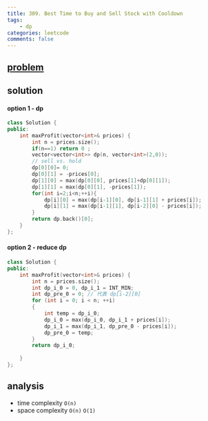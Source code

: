 ```yaml
---
title: 309. Best Time to Buy and Sell Stock with Cooldown
tags:
    - dp
categories: leetcode
comments: false
---
```



## [problem](https://leetcode.com/problems/best-time-to-buy-and-sell-stock-with-cooldown/)
## solution
#### option 1 - dp
```c++
class Solution {
public:
    int maxProfit(vector<int>& prices) {
        int n = prices.size();
        if(n==1) return 0 ;
        vector<vector<int>> dp(n, vector<int>(2,0));
        // sell vs. hold
        dp[0][0]= 0;
        dp[0][1] = -prices[0];
        dp[1][0] = max(dp[0][0], prices[1]+dp[0][1]);
        dp[1][1] = max(dp[0][1], -prices[1]);
        for(int i=2;i<n;++i){
            dp[i][0] = max(dp[i-1][0], dp[i-1][1] + prices[i]);
            dp[i][1] = max(dp[i-1][1], dp[i-2][0] - prices[i]);
        }
        return dp.back()[0];
    }
};
```

#### option 2 - reduce dp
```c++
class Solution {
public:
    int maxProfit(vector<int>& prices) {
        int n = prices.size();
        int dp_i_0 = 0, dp_i_1 = INT_MIN;
        int dp_pre_0 = 0; // 代表 dp[i-2][0]
        for (int i = 0; i < n; ++i)
        {
            int temp = dp_i_0;
            dp_i_0 = max(dp_i_0, dp_i_1 + prices[i]);
            dp_i_1 = max(dp_i_1, dp_pre_0 - prices[i]);
            dp_pre_0 = temp;
        }
        return dp_i_0;
        
    }
};

```

## analysis
- time complexity `O(n)`
- space complexity `O(n)` `O(1)`